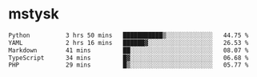 # mstysk

<!--START_SECTION:waka-->

```txt
Python          3 hrs 50 mins   ███████████▒░░░░░░░░░░░░░   44.75 %
YAML            2 hrs 16 mins   ██████▓░░░░░░░░░░░░░░░░░░   26.53 %
Markdown        41 mins         ██░░░░░░░░░░░░░░░░░░░░░░░   08.07 %
TypeScript      34 mins         █▓░░░░░░░░░░░░░░░░░░░░░░░   06.68 %
PHP             29 mins         █▒░░░░░░░░░░░░░░░░░░░░░░░   05.77 %
```

<!--END_SECTION:waka-->

